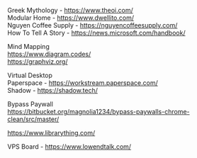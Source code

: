 Greek Mythology - https://www.theoi.com/  
Modular Home - https://www.dwellito.com/  
Nguyen Coffee Supply - https://nguyencoffeesupply.com/  
How To Tell A Story - https://news.microsoft.com/handbook/  

Mind Mapping  
https://www.diagram.codes/  
https://graphviz.org/ 

Virtual Desktop  
Paperspace - https://workstream.paperspace.com/  
Shadow - https://shadow.tech/  

Bypass Paywall  
https://bitbucket.org/magnolia1234/bypass-paywalls-chrome-clean/src/master/  

https://www.librarything.com/  

VPS Board - https://www.lowendtalk.com/  
